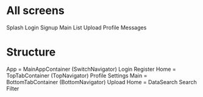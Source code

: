# All screens

Splash
Login
Signup
Main
List
Upload
Profile
Messages

# Structure

App = MainAppContainer (SwitchNavigator)
    Login
    Register
    Home = TopTabContainer (TopNavigator)
        Profile
        Settings
        Main = BottomTabContainer (BottomNavigator)
            Upload
            Home = DataSearch
                Search
                Filter

